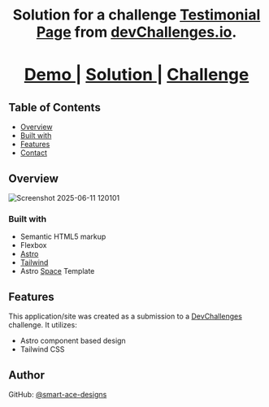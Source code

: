 <h1 align="center"Testimonial Page built with Astor and Tailwind | devChallenges</h1>

<div align="center">
   Solution for a challenge <a href="https://devchallenges.io/challenge/testimonial-page" target="_blank">Testimonial Page</a> from <a href="http://devchallenges.io" target="_blank">devChallenges.io</a>.
</div>

<div align="center">
  <h3>
    <a href="https://smartacedesigns-astro-testimonialpage.netlify.app/">
      Demo
    </a>
    <span> | </span>
    <a href="https://github.com/Smart-Ace-Designs/Astro-Testimonial-Page">
      Solution
    </a>
    <span> | </span>
    <a href="https://devchallenges.io/challenge/testimonial-page">
      Challenge
    </a>
  </h3>
</div>

## Table of Contents

- [Overview](#overview)
- [Built with](#built-with)
- [Features](#features)
- [Contact](#author)

## Overview

![Screenshot 2025-06-11 120101](https://github.com/user-attachments/assets/9a940e6e-ef12-475c-9b5f-09d915ca111d)

### Built with

- Semantic HTML5 markup
- Flexbox
- [Astro](https://astro.build/)
- [Tailwind](https://tailwindcss.com/)
- Astro [Space](https://github.com/Smart-Ace-Designs/Astro-Space) Template

## Features

This application/site was created as a submission to a [DevChallenges](https://devchallenges.io/challenges-dashboard) challenge. It utilizes:

- Astro component based design
- Tailwind CSS

## Author

GitHub: [@smart-ace-designs](https://github.com/Smart-Ace-Designs)
